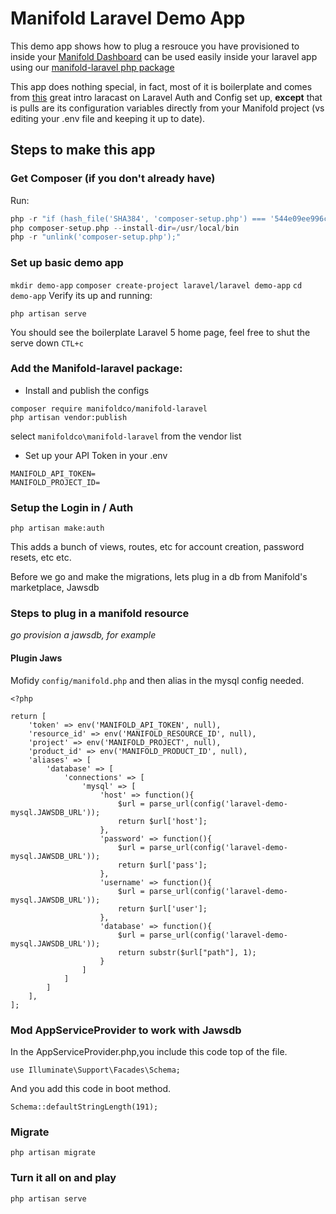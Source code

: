 # Manifold Laravel Demo App

This demo app shows how to plug a resrouce you have provisioned to inside your [Manifold Dashboard](https://dashboard.manifold.co) can be used easily inside your laravel app using our [manifold-laravel php package](https://packagist.org/packages/manifoldco/manifold-laravel)

This app does nothing special, in fact, most of it is boilerplate and comes from [this](https://laracasts.com/series/laravel-from-scratch-2017/episodes/17) great intro laracast on Laravel Auth and Config set up, __except__ that is pulls are its configuration variables directly from your Manifold project (vs editing your .env file and keeping it up to date).

## Steps to make this app

### Get Composer (if you don't already have)

Run:
```php -r "copy('https://getcomposer.org/installer', 'composer-setup.php');"
php -r "if (hash_file('SHA384', 'composer-setup.php') === '544e09ee996cdf60ece3804abc52599c22b1f40f4323403c44d44fdfdd586475ca9813a858088ffbc1f233e9b180f061') { echo 'Installer verified'; } else { echo 'Installer corrupt'; unlink('composer-setup.php'); } echo PHP_EOL;"
php composer-setup.php --install-dir=/usr/local/bin
php -r "unlink('composer-setup.php');"
```

### Set up basic demo app

`mkdir demo-app`
`composer create-project laravel/laravel demo-app`
`cd demo-app`
Verify its up and running:

`php artisan serve`

You should see the boilerplate Laravel 5 home page, feel free to shut the serve down `CTL+c`

### Add the Manifold-laravel package:
- Install and publish the configs
```
composer require manifoldco/manifold-laravel
php artisan vendor:publish
```
select `manifoldco\manifold-laravel` from the vendor list

- Set up your API Token in your .env

```
MANIFOLD_API_TOKEN=
MANIFOLD_PROJECT_ID=
```

### Setup the Login in / Auth

`php artisan make:auth`

This adds a bunch of views, routes, etc for account creation, password resets, etc etc.

Before we go and make the migrations, lets plug in a db from Manifold's marketplace, Jawsdb

### Steps to plug in a manifold resource

*go provision a jawsdb, for example*

#### Plugin Jaws

Mofidy `config/manifold.php` and then alias in the mysql config needed.


```
<?php

return [
    'token' => env('MANIFOLD_API_TOKEN', null),
    'resource_id' => env('MANIFOLD_RESOURCE_ID', null),
    'project' => env('MANIFOLD_PROJECT', null),
    'product_id' => env('MANIFOLD_PRODUCT_ID', null),
    'aliases' => [
        'database' => [
            'connections' => [
                'mysql' => [
                    'host' => function(){
                        $url = parse_url(config('laravel-demo-mysql.JAWSDB_URL'));
                        return $url['host'];
                    },
                    'password' => function(){
                        $url = parse_url(config('laravel-demo-mysql.JAWSDB_URL'));
                        return $url['pass'];
                    },
                    'username' => function(){
                        $url = parse_url(config('laravel-demo-mysql.JAWSDB_URL'));
                        return $url['user'];
                    },
                    'database' => function(){
                        $url = parse_url(config('laravel-demo-mysql.JAWSDB_URL'));
                        return substr($url["path"], 1);
                    }
                ]
            ]
        ]
    ],
];

```

### Mod AppServiceProvider to work with Jawsdb

In the AppServiceProvider.php,you include this code top of the file.

`use Illuminate\Support\Facades\Schema;`

And you add this code in boot method.

`Schema::defaultStringLength(191);`

### Migrate

`php artisan migrate`

### Turn it all on and play

`php artisan serve`
